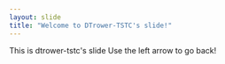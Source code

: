 ```yaml
---
layout: slide
title: "Welcome to DTrower-TSTC's slide!"
---
```

This is dtrower-tstc's slide
Use the left arrow to go back!
